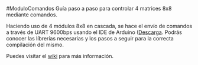 #ModuloComandos
Guía paso a paso para controlar 4 matrices 8x8 mediante comandos.

Haciendo uso de 4 módulos 8x8 en cascada, se hace el envío de comandos a través de UART 9600bps usando el IDE de Arduino ([Descarga](https://www.arduino.cc/en/main/software).
Podrás conocer las líbrerías necesarias y los pasos a seguir para la correcta compilación del mismo. 

Puedes visitar el [wiki](https://github.com/AaroniSalinas/ModuloComandos/wiki) para más información.
